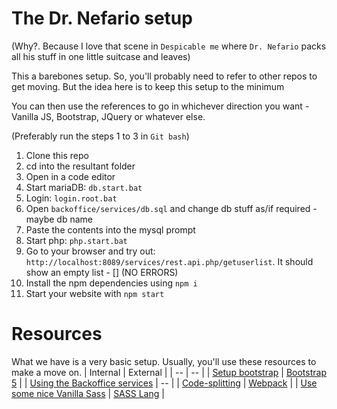 # The Dr. Nefario setup
(Why?. Because I love that scene in `Despicable me` where `Dr. Nefario` packs all his stuff in one little suitcase and leaves)

This a barebones setup. So, you'll probably need to refer to other repos to get moving. But the idea here is to keep this setup to the minimum

You can then use the references to go in whichever direction you want - Vanilla JS, Bootstrap, JQuery or whatever else.

(Preferably run the steps 1 to 3 in `Git bash`)
1. Clone this repo
1. cd into the resultant folder
1. Open in a code editor
1. Start mariaDB: `db.start.bat`
1. Login: `login.root.bat`
1. Open `backoffice/services/db.sql` and change db stuff as/if required - maybe db name
1. Paste the contents into the mysql prompt
1. Start php: `php.start.bat`
1. Go to your browser and try out: `http://localhost:8089/services/rest.api.php/getuserlist`. It should show an empty list - [] (NO ERRORS)
1. Install the npm dependencies using `npm i`
1. Start your website with `npm start`

# Resources
What we have is a very basic setup. Usually, you'll use these resources to make a move on.
| Internal | External |
| -- | -- |
| [Setup bootstrap](https://github.com/peterbarraud/the-dr-nefario-setup/blob/main/internal-resources/bootstrap.md) | [Bootstrap 5](https://getbootstrap.com/docs/5.3/getting-started/introduction/) |
| [Using the Backoffice services](https://github.com/peterbarraud/the-dr-nefario-setup/blob/main/backoffice/readme.md) | -- |
| [Code-splitting](https://github.com/peterbarraud/the-dr-nefario-setup/blob/main/internal-resources/code.splitting.md) | [Webpack](https://webpack.js.org/guides/code-splitting/) |
| [Use some nice Vanilla Sass](https://github.com/peterbarraud/the-dr-nefario-setup/blob/main/internal-resources/sass.md) | [SASS Lang](https://sass-lang.com/) |